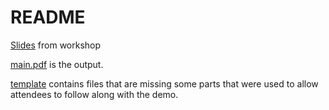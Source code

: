 # README

[Slides](https://docs.google.com/presentation/d/1zO6tLPnshC0WfSBvqL2mZKDLLprnuQr2t1IMmsjBdlM/edit?usp=sharing) from workshop

[main.pdf](main.pdf) is the output.

[template](template) contains files that are missing some parts that were used to allow attendees to follow along with the demo.
